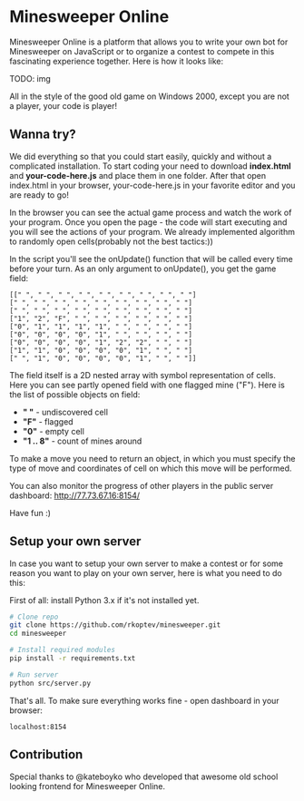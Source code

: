 Minesweeper Online
==================

Minesweeper Online is a platform that allows you to write your own bot for Minesweeper on JavaScript or to organize a contest to compete in this fascinating experience together. Here is how it looks like:

TODO: img

All in the style of the good old game on Windows 2000, except you are not a player, your code is player!

## Wanna try?
We did everything so that you could start easily, quickly and without a complicated installation. To start coding your need to download **index.html** and **your-code-here.js** and place them in one folder. After that open index.html in your browser, your-code-here.js in your favorite editor and you are ready to go!

In the browser you can see the actual game process and watch the work of your program. Once you open the page - the code will start executing and you will see the actions of your program. We already implemented algorithm to randomly open cells(probably not the best tactics:))

In the script you'll see the onUpdate() function that will be called every time before your turn. As an only argument to onUpdate(), you get the game field: 
```
[[" ", " ", " ", " ", " ", " ", " ", " ", " "]
[" ", " ", " ", " ", " ", " ", " ", " ", " "]
[" ", " ", " ", " ", " ", " ", " ", " ", " "]
["1", "2", "F", " ", " ", " ", " ", " ", " "]
["0", "1", "1", "1", "1", " ", " ", " ", " "]
["0", "0", "0", "0", "1", " ", " ", " ", " "]
["0", "0", "0", "0", "1", "2", "2", " ", " "]
["1", "1", "0", "0", "0", "0", "1", " ", " "]
[" ", "1", "0", "0", "0", "0", "1", " ", " "]]
```
The field itself is a 2D nested array with symbol representation of cells. Here you can see partly opened field with one flagged mine ("F"). Here is the list of possible objects on field:
- __" "__ - undiscovered cell
- __"F"__ - flagged
- __"0"__ - empty cell
- __"1 .. 8"__ - count of mines around

To make a move you need to return an object, in which you must specify the type of move and coordinates of cell on which this move will be performed. 

You can also monitor the progress of other players in the public server dashboard: http://77.73.67.16:8154/

Have fun :)

## Setup your own server
In case you want to setup your own server to make a contest or for some reason you want to play on your own server, here is what you need to do this:

First of all: install Python 3.x if it's not installed yet.
```bash
# Clone repo
git clone https://github.com/rkoptev/minesweeper.git
cd minesweeper

# Install required modules
pip install -r requirements.txt

# Run server
python src/server.py
```

That's all. To make sure everything works fine - open dashboard in your browser:
```
localhost:8154
```

## Contribution
Special thanks to @kateboyko who developed that awesome old school looking frontend for Minesweeper Online.
